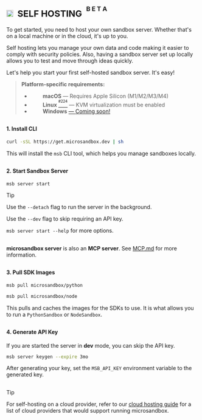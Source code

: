 # <sub><img height="18" src="https://octicons-col.vercel.app/home/A770EF">&nbsp;&nbsp;SELF HOSTING&nbsp;&nbsp;<sup><sup>B E T A</sup></sup></sub>

To get started, you need to host your own sandbox server. Whether that's on a local machine or in the cloud, it's up to you.

Self hosting lets you manage your own data and code making it easier to comply with security policies. Also, having a sandbox server set up locally allows you to test and move through ideas quickly.

Let's help you start your first self-hosted sandbox server. It's easy!

> **Platform-specific requirements:**
>
> - <a href="https://microsandbox.dev#gh-light-mode-only" target="_blank"><img src="https://cdn.simpleicons.org/apple" height="14"/></a><a href="https://microsandbox.dev#gh-dark-mode-only" target="_blank"><img src="https://cdn.simpleicons.org/apple/white" height="14"/></a> **macOS** — Requires Apple Silicon (M1/M2/M3/M4)
> - <a href="https://microsandbox.dev#gh-light-mode-only" target="_blank"><img src="https://cdn.simpleicons.org/linux/black" height="14"/></a><a href="https://microsandbox.dev#gh-dark-mode-only" target="_blank"><img src="https://cdn.simpleicons.org/linux/white" height="14"/></a> **Linux** <a href="https://github.com/microsandbox/microsandbox/issues/224" target="_blank"><sup><sup>#224</sup></sup></a> — KVM virtualization must be enabled
> - <a href="https://microsandbox.dev#gh-light-mode-only" target="_blank"><img src="https://github.com/user-attachments/assets/1677b695-e359-4b51-9931-f8f5f9488e71" height="14"/></a><a href="https://microsandbox.dev#gh-dark-mode-only" target="_blank"><img src="https://github.com/user-attachments/assets/e3e5b341-b097-45d9-bea1-eb70e0769340" height="14"/></a> **Windows** <a href="https://github.com/microsandbox/microsandbox/issues/224" target="_blank"> — [Coming soon!](https://github.com/microsandbox/microsandbox/issues/47)

##

#### 1. Install CLI

```sh
curl -sSL https://get.microsandbox.dev | sh
```

This will install the `msb` CLI tool, which helps you manage sandboxes locally.

##

#### 2. Start Sandbox Server

```sh
msb server start
```

> [!TIP]
>
> Use the `--detach` flag to run the server in the background.
>
> Use the `--dev` flag to skip requiring an API key.
>
> `msb server start --help` for more options.
>
> ##
>
> **microsandbox server** is also an **MCP server**. See [MCP.md](./MCP.md) for more information.

##

#### 3. Pull SDK Images

```sh
msb pull microsandbox/python
```

```sh
msb pull microsandbox/node
```

This pulls and caches the images for the SDKs to use. It is what allows you to run a `PythonSandbox` or `NodeSandbox`.

##

#### 4. Generate API Key

If you are started the server in **dev** mode, you can skip the API key.

```sh
msb server keygen --expire 3mo
```

After generating your key, set the `MSB_API_KEY` environment variable to the generated key.

##

> [!TIP]
>
> For self-hosting on a cloud provider, refer to our [cloud hosting guide](CLOUD_HOSTING.md) for a list of cloud providers that would support running microsandbox.
